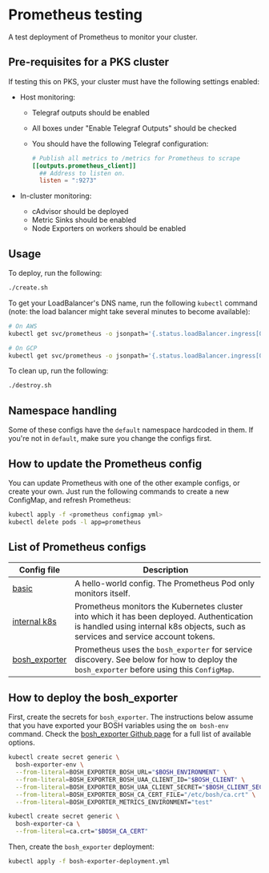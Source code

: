 # Prometheus testing

A test deployment of Prometheus to monitor your cluster.

## Pre-requisites for a PKS cluster

If testing this on PKS, your cluster must have the following settings enabled:

- Host monitoring:
  - Telegraf outputs should be enabled
  - All boxes under "Enable Telegraf Outputs" should be checked
  - You should have the following Telegraf configuration:

      ```toml
      # Publish all metrics to /metrics for Prometheus to scrape
      [[outputs.prometheus_client]]
        ## Address to listen on.
        listen = ":9273"
      ```

- In-cluster monitoring:
  - cAdvisor should be deployed
  - Metric Sinks should be enabled
  - Node Exporters on workers should be enabled

## Usage

To deploy, run the following:

```bash
./create.sh
```

To get your LoadBalancer's DNS name, run the following `kubectl` command
(note: the load balancer might take several minutes to become available):

```bash
# On AWS
kubectl get svc/prometheus -o jsonpath='{.status.loadBalancer.ingress[0].hostname}'

# On GCP
kubectl get svc/prometheus -o jsonpath='{.status.loadBalancer.ingress[0].ip}'
```

To clean up, run the following:

```bash
./destroy.sh
```

## Namespace handling

Some of these configs have the `default` namespace hardcoded in them.
If you're not in `default`, make sure you change the configs first.

## How to update the Prometheus config

You can update Prometheus with one of the other example configs, or create your own.
Just run the following commands to create a new ConfigMap, and refresh Prometheus:

```bash
kubectl apply -f <prometheus configmap yml>
kubectl delete pods -l app=prometheus
```

## List of Prometheus configs

| Config file | Description |
|---|---|
| [basic](./prometheus-configmap-basic.yml) | A hello-world config.  The Prometheus Pod only monitors itself. |
| [internal k8s](./prometheus-configmap-internal-k8s.yml) | Prometheus monitors the Kubernetes cluster into which it has been deployed. Authentication is handled using internal k8s objects, such as services and service account tokens. |
| [bosh_exporter](./prometheus-configmap-bosh-exporter.yml) | Prometheus uses the `bosh_exporter` for service discovery. See below for how to deploy the `bosh_exporter` before using this `ConfigMap`. |

## How to deploy the bosh_exporter

First, create the secrets for `bosh_exporter`.
The instructions below assume that you have exported your BOSH variables using the `om bosh-env` command.
Check the [bosh_exporter Github page](https://github.com/bosh-prometheus/bosh_exporter) for a full list of available options.

```bash
kubectl create secret generic \
  bosh-exporter-env \
  --from-literal=BOSH_EXPORTER_BOSH_URL="$BOSH_ENVIRONMENT" \
  --from-literal=BOSH_EXPORTER_BOSH_UAA_CLIENT_ID="$BOSH_CLIENT" \
  --from-literal=BOSH_EXPORTER_BOSH_UAA_CLIENT_SECRET="$BOSH_CLIENT_SECRET" \
  --from-literal=BOSH_EXPORTER_BOSH_CA_CERT_FILE="/etc/bosh/ca.crt" \
  --from-literal=BOSH_EXPORTER_METRICS_ENVIRONMENT="test"

kubectl create secret generic \
  bosh-exporter-ca \
  --from-literal=ca.crt="$BOSH_CA_CERT"
```

Then, create the `bosh_exporter` deployment:

```bash
kubectl apply -f bosh-exporter-deployment.yml
```
